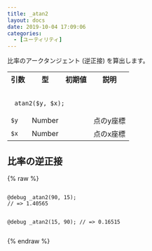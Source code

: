 ```yaml
---
title: _atan2
layout: docs
date: 2019-10-04 17:09:06
categories:
  - [ユーティリティ]
---
```


比率のアークタンジェント (逆正接) を算出します。

<table>
  <tr>
    <th>引数</th>
    <th>型</th>
    <th>初期値</th>
    <th>説明</th>
  </tr>
  <tr>
    <td colspan="4">
      <pre class="language-scss"><code>
_atan2($y, $x);
</code></pre>
    </td>
  </tr>
  <tr>
    <td><code>$y</code></td>
    <td>Number</td>
    <td></td>
    <td>点のy座標</td>
  </tr>
  <tr>
    <td><code>$x</code></td>
    <td>Number</td>
    <td></td>
    <td>点のx座標</td>
  </tr>
</table>

## 比率の逆正接

<div class="c demo">
  <div class="code">
    {% raw %}
      <pre class="language-scss"><code>
@debug _atan2(90, 15);
// => 1.40565

@debug _atan2(15, 90);
// => 0.16515
</code></pre>
    {% endraw %}
  </div>
</div>